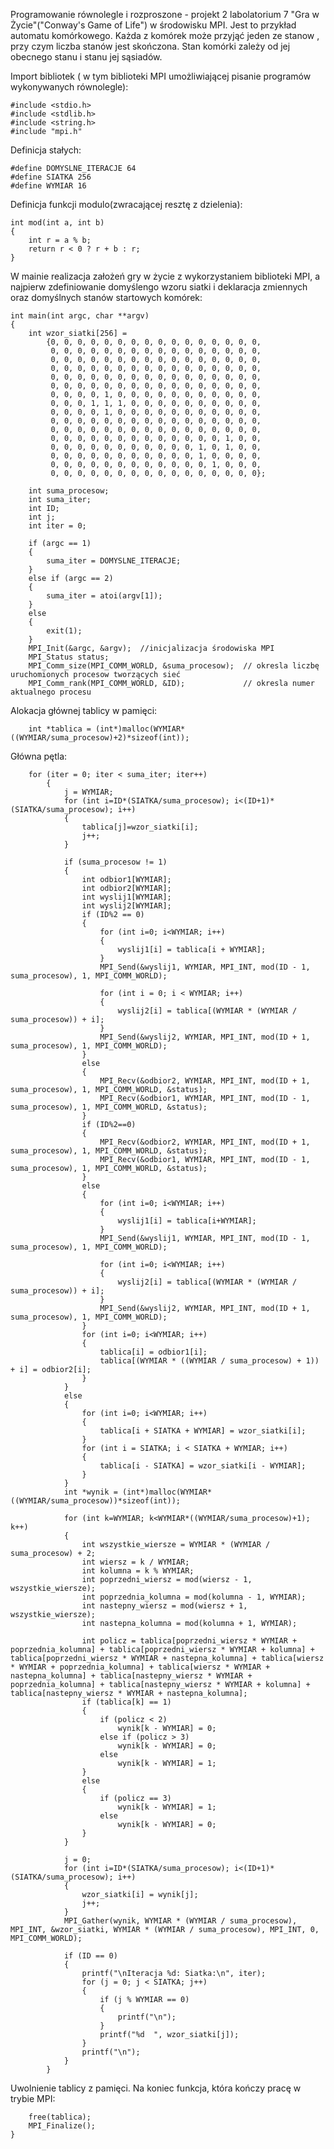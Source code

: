 Programowanie równolegle i rozproszone - projekt 2 labolatorium 7 "Gra w Życie"("Conway's Game of Life") w środowisku MPI.
Jest to przykład automatu komórkowego. Każda z komórek może przyjąć jeden ze stanow , przy czym liczba stanów jest skończona. Stan komórki zależy od jej obecnego stanu i stanu jej sąsiadów.

Import bibliotek ( w tym biblioteki MPI umożliwiającej pisanie programów wykonywanych równolegle):

    #include <stdio.h>
    #include <stdlib.h>
    #include <string.h>
    #include "mpi.h"
    
Definicja stałych:

    #define DOMYSLNE_ITERACJE 64
    #define SIATKA 256
    #define WYMIAR 16
    
Definicja funkcji modulo(zwracającej resztę  z dzielenia):

    int mod(int a, int b)
    {
        int r = a % b;
        return r < 0 ? r + b : r;
    }

W mainie realizacja założeń gry w życie z wykorzystaniem biblioteki MPI, a najpierw zdefiniowanie domyślengo wzoru siatki i deklaracja zmiennych oraz domyślnych stanów startowych komórek:

    int main(int argc, char **argv)
    {
        int wzor_siatki[256] =
            {0, 0, 0, 0, 0, 0, 0, 0, 0, 0, 0, 0, 0, 0, 0, 0,
             0, 0, 0, 0, 0, 0, 0, 0, 0, 0, 0, 0, 0, 0, 0, 0,
             0, 0, 0, 0, 0, 0, 0, 0, 0, 0, 0, 0, 0, 0, 0, 0,
             0, 0, 0, 0, 0, 0, 0, 0, 0, 0, 0, 0, 0, 0, 0, 0,
             0, 0, 0, 0, 0, 0, 0, 0, 0, 0, 0, 0, 0, 0, 0, 0,
             0, 0, 0, 0, 0, 0, 0, 0, 0, 0, 0, 0, 0, 0, 0, 0,
             0, 0, 0, 0, 1, 0, 0, 0, 0, 0, 0, 0, 0, 0, 0, 0,
             0, 0, 0, 1, 1, 1, 0, 0, 0, 0, 0, 0, 0, 0, 0, 0,
             0, 0, 0, 0, 1, 0, 0, 0, 0, 0, 0, 0, 0, 0, 0, 0,
             0, 0, 0, 0, 0, 0, 0, 0, 0, 0, 0, 0, 0, 0, 0, 0,
             0, 0, 0, 0, 0, 0, 0, 0, 0, 0, 0, 0, 0, 0, 0, 0,
             0, 0, 0, 0, 0, 0, 0, 0, 0, 0, 0, 0, 0, 1, 0, 0,
             0, 0, 0, 0, 0, 0, 0, 0, 0, 0, 0, 1, 0, 1, 0, 0,
             0, 0, 0, 0, 0, 0, 0, 0, 0, 0, 0, 1, 0, 0, 0, 0,
             0, 0, 0, 0, 0, 0, 0, 0, 0, 0, 0, 0, 1, 0, 0, 0,
             0, 0, 0, 0, 0, 0, 0, 0, 0, 0, 0, 0, 0, 0, 0, 0};

        int suma_procesow;
        int suma_iter;
        int ID; 
        int j;
        int iter = 0;

        if (argc == 1)
        {
            suma_iter = DOMYSLNE_ITERACJE;
        }
        else if (argc == 2)
        {
            suma_iter = atoi(argv[1]);
        }
        else
        {
            exit(1);
        }
        MPI_Init(&argc, &argv);  //inicjalizacja środowiska MPI
        MPI_Status status;
        MPI_Comm_size(MPI_COMM_WORLD, &suma_procesow);  // okresla liczbę uruchomionych procesow tworzących sieć
        MPI_Comm_rank(MPI_COMM_WORLD, &ID);             // okresla numer aktualnego procesu

Alokacja głównej tablicy w pamięci:

        int *tablica = (int*)malloc(WYMIAR*((WYMIAR/suma_procesow)+2)*sizeof(int));  

Główna pętla:  

        for (iter = 0; iter < suma_iter; iter++)
            {
                j = WYMIAR;
                for (int i=ID*(SIATKA/suma_procesow); i<(ID+1)*(SIATKA/suma_procesow); i++)
                {
                    tablica[j]=wzor_siatki[i];
                    j++;
                }

                if (suma_procesow != 1)
                {
                    int odbior1[WYMIAR];
                    int odbior2[WYMIAR];
                    int wyslij1[WYMIAR];
                    int wyslij2[WYMIAR];
                    if (ID%2 == 0)
                    {
                        for (int i=0; i<WYMIAR; i++)
                        {
                            wyslij1[i] = tablica[i + WYMIAR];
                        }
                        MPI_Send(&wyslij1, WYMIAR, MPI_INT, mod(ID - 1, suma_procesow), 1, MPI_COMM_WORLD);

                        for (int i = 0; i < WYMIAR; i++)
                        {
                            wyslij2[i] = tablica[(WYMIAR * (WYMIAR / suma_procesow)) + i];
                        }
                        MPI_Send(&wyslij2, WYMIAR, MPI_INT, mod(ID + 1, suma_procesow), 1, MPI_COMM_WORLD);
                    }
                    else
                    {
                        MPI_Recv(&odbior2, WYMIAR, MPI_INT, mod(ID + 1, suma_procesow), 1, MPI_COMM_WORLD, &status);
                        MPI_Recv(&odbior1, WYMIAR, MPI_INT, mod(ID - 1, suma_procesow), 1, MPI_COMM_WORLD, &status);
                    }
                    if (ID%2==0)
                    {
                        MPI_Recv(&odbior2, WYMIAR, MPI_INT, mod(ID + 1, suma_procesow), 1, MPI_COMM_WORLD, &status);
                        MPI_Recv(&odbior1, WYMIAR, MPI_INT, mod(ID - 1, suma_procesow), 1, MPI_COMM_WORLD, &status);
                    }
                    else
                    {
                        for (int i=0; i<WYMIAR; i++)
                        {
                            wyslij1[i] = tablica[i+WYMIAR];
                        }
                        MPI_Send(&wyslij1, WYMIAR, MPI_INT, mod(ID - 1, suma_procesow), 1, MPI_COMM_WORLD);

                        for (int i=0; i<WYMIAR; i++)
                        {
                            wyslij2[i] = tablica[(WYMIAR * (WYMIAR / suma_procesow)) + i];
                        }
                        MPI_Send(&wyslij2, WYMIAR, MPI_INT, mod(ID + 1, suma_procesow), 1, MPI_COMM_WORLD);
                    }
                    for (int i=0; i<WYMIAR; i++)
                    {
                        tablica[i] = odbior1[i];
                        tablica[(WYMIAR * ((WYMIAR / suma_procesow) + 1)) + i] = odbior2[i];
                    }
                }
                else
                {
                    for (int i=0; i<WYMIAR; i++)
                    {
                        tablica[i + SIATKA + WYMIAR] = wzor_siatki[i];
                    }
                    for (int i = SIATKA; i < SIATKA + WYMIAR; i++)
                    {
                        tablica[i - SIATKA] = wzor_siatki[i - WYMIAR];
                    }
                }
                int *wynik = (int*)malloc(WYMIAR*((WYMIAR/suma_procesow))*sizeof(int));

                for (int k=WYMIAR; k<WYMIAR*((WYMIAR/suma_procesow)+1); k++)
                {
                    int wszystkie_wiersze = WYMIAR * (WYMIAR / suma_procesow) + 2;
                    int wiersz = k / WYMIAR;
                    int kolumna = k % WYMIAR;
                    int poprzedni_wiersz = mod(wiersz - 1, wszystkie_wiersze);
                    int poprzednia_kolumna = mod(kolumna - 1, WYMIAR);
                    int nastepny_wiersz = mod(wiersz + 1, wszystkie_wiersze);
                    int nastepna_kolumna = mod(kolumna + 1, WYMIAR);

                    int policz = tablica[poprzedni_wiersz * WYMIAR + poprzednia_kolumna] + tablica[poprzedni_wiersz * WYMIAR + kolumna] + tablica[poprzedni_wiersz * WYMIAR + nastepna_kolumna] + tablica[wiersz * WYMIAR + poprzednia_kolumna] + tablica[wiersz * WYMIAR + nastepna_kolumna] + tablica[nastepny_wiersz * WYMIAR + poprzednia_kolumna] + tablica[nastepny_wiersz * WYMIAR + kolumna] + tablica[nastepny_wiersz * WYMIAR + nastepna_kolumna];
                    if (tablica[k] == 1)
                    {
                        if (policz < 2)
                            wynik[k - WYMIAR] = 0;
                        else if (policz > 3)
                            wynik[k - WYMIAR] = 0;
                        else
                            wynik[k - WYMIAR] = 1;
                    }
                    else
                    {
                        if (policz == 3)
                            wynik[k - WYMIAR] = 1;
                        else
                            wynik[k - WYMIAR] = 0;
                    }
                }

                j = 0;
                for (int i=ID*(SIATKA/suma_procesow); i<(ID+1)*(SIATKA/suma_procesow); i++)
                {
                    wzor_siatki[i] = wynik[j];
                    j++;
                }
                MPI_Gather(wynik, WYMIAR * (WYMIAR / suma_procesow), MPI_INT, &wzor_siatki, WYMIAR * (WYMIAR / suma_procesow), MPI_INT, 0, MPI_COMM_WORLD);

                if (ID == 0)
                {
                    printf("\nIteracja %d: Siatka:\n", iter);
                    for (j = 0; j < SIATKA; j++)
                    {
                        if (j % WYMIAR == 0)
                        {
                            printf("\n");
                        }
                        printf("%d  ", wzor_siatki[j]);
                    }
                    printf("\n");
                }
            }

Uwolnienie tablicy z pamięci. 
Na koniec funkcja, która kończy pracę w trybie MPI:

        free(tablica);
        MPI_Finalize();
    }
